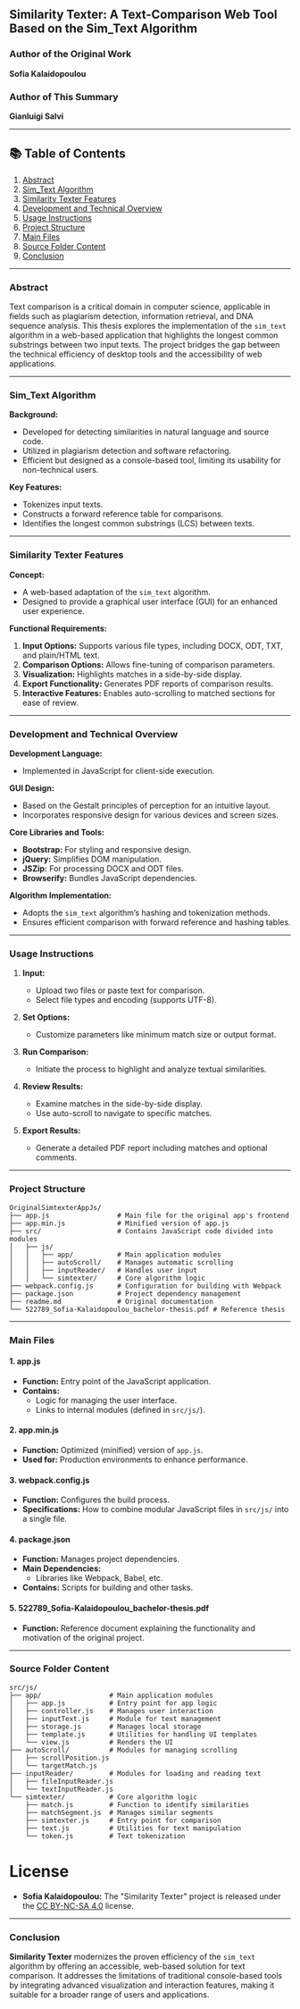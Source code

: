 ﻿## Similarity Texter: A Text-Comparison Web Tool Based on the Sim_Text Algorithm

### Author of the Original Work
**Sofia Kalaidopoulou**

### Author of This Summary
**Gianluigi Salvi**

---

## 📚 Table of Contents
1. [Abstract](#abstract)
2. [Sim_Text Algorithm](#sim_text-algorithm)
3. [Similarity Texter Features](#similarity-texter-features)
4. [Development and Technical Overview](#development-and-technical-overview)
5. [Usage Instructions](#usage-instructions)
6. [Project Structure](#project-structure)
7. [Main Files](#main-files)
8. [Source Folder Content](#source-folder-content)
9. [Conclusion](#conclusion)

---

### Abstract
Text comparison is a critical domain in computer science, applicable in fields such as plagiarism detection, information retrieval, and DNA sequence analysis. This thesis explores the implementation of the `sim_text` algorithm in a web-based application that highlights the longest common substrings between two input texts. The project bridges the gap between the technical efficiency of desktop tools and the accessibility of web applications.

---

### Sim_Text Algorithm

**Background:**
- Developed for detecting similarities in natural language and source code.
- Utilized in plagiarism detection and software refactoring.
- Efficient but designed as a console-based tool, limiting its usability for non-technical users.

**Key Features:**
- Tokenizes input texts.
- Constructs a forward reference table for comparisons.
- Identifies the longest common substrings (LCS) between texts.

---

### Similarity Texter Features

**Concept:**
- A web-based adaptation of the `sim_text` algorithm.
- Designed to provide a graphical user interface (GUI) for an enhanced user experience.

**Functional Requirements:**
1. **Input Options:** Supports various file types, including DOCX, ODT, TXT, and plain/HTML text.
2. **Comparison Options:** Allows fine-tuning of comparison parameters.
3. **Visualization:** Highlights matches in a side-by-side display.
4. **Export Functionality:** Generates PDF reports of comparison results.
5. **Interactive Features:** Enables auto-scrolling to matched sections for ease of review.

---

### Development and Technical Overview

**Development Language:**
- Implemented in JavaScript for client-side execution.

**GUI Design:**
- Based on the Gestalt principles of perception for an intuitive layout.
- Incorporates responsive design for various devices and screen sizes.

**Core Libraries and Tools:**
- **Bootstrap:** For styling and responsive design.
- **jQuery:** Simplifies DOM manipulation.
- **JSZip:** For processing DOCX and ODT files.
- **Browserify:** Bundles JavaScript dependencies.

**Algorithm Implementation:**
- Adopts the `sim_text` algorithm’s hashing and tokenization methods.
- Ensures efficient comparison with forward reference and hashing tables.

---

### Usage Instructions

1. **Input:**
   - Upload two files or paste text for comparison.
   - Select file types and encoding (supports UTF-8).

2. **Set Options:**
   - Customize parameters like minimum match size or output format.

3. **Run Comparison:**
   - Initiate the process to highlight and analyze textual similarities.

4. **Review Results:**
   - Examine matches in the side-by-side display.
   - Use auto-scroll to navigate to specific matches.

5. **Export Results:**
   - Generate a detailed PDF report including matches and optional comments.

---

### Project Structure

```
OriginalSimtexterAppJs/
├── app.js                 # Main file for the original app's frontend
├── app.min.js             # Minified version of app.js
├── src/                   # Contains JavaScript code divided into modules
│   ├── js/
│   │   ├── app/           # Main application modules
│   │   ├── autoScroll/    # Manages automatic scrolling
│   │   ├── inputReader/   # Handles user input
│   │   └── simtexter/     # Core algorithm logic
├── webpack.config.js      # Configuration for building with Webpack
├── package.json           # Project dependency management
├── readme.md              # Original documentation
└── 522789_Sofia-Kalaidopoulou_bachelor-thesis.pdf # Reference thesis
```

---

### Main Files

#### 1. app.js
- **Function:** Entry point of the JavaScript application.
- **Contains:**
  - Logic for managing the user interface.
  - Links to internal modules (defined in `src/js/`).

#### 2. app.min.js
- **Function:** Optimized (minified) version of `app.js`.
- **Used for:** Production environments to enhance performance.

#### 3. webpack.config.js
- **Function:** Configures the build process.
- **Specifications:** How to combine modular JavaScript files in `src/js/` into a single file.

#### 4. package.json
- **Function:** Manages project dependencies.
- **Main Dependencies:**
  - Libraries like Webpack, Babel, etc.
- **Contains:** Scripts for building and other tasks.

#### 5. 522789_Sofia-Kalaidopoulou_bachelor-thesis.pdf
- **Function:** Reference document explaining the functionality and motivation of the original project.

---

### Source Folder Content

```
src/js/
├── app/                 # Main application modules
│   ├── app.js           # Entry point for app logic
│   ├── controller.js    # Manages user interaction
│   ├── inputText.js     # Module for text management
│   ├── storage.js       # Manages local storage
│   ├── template.js      # Utilities for handling UI templates
│   └── view.js          # Renders the UI
├── autoScroll/          # Modules for managing scrolling
│   ├── scrollPosition.js
│   └── targetMatch.js
├── inputReader/         # Modules for loading and reading text
│   ├── fileInputReader.js
│   └── textInputReader.js
└── simtexter/           # Core algorithm logic
    ├── match.js         # Function to identify similarities
    ├── matchSegment.js  # Manages similar segments
    ├── simtexter.js     # Entry point for comparison
    ├── text.js          # Utilities for text manipulation
    └── token.js         # Text tokenization
```

# License

- **Sofia Kalaidopoulou:** The "Similarity Texter" project is released under the [CC BY-NC-SA 4.0](https://creativecommons.org/licenses/by-nc-sa/4.0/) license.

---

### Conclusion
**Similarity Texter** modernizes the proven efficiency of the `sim_text` algorithm by offering an accessible, web-based solution for text comparison. It addresses the limitations of traditional console-based tools by integrating advanced visualization and interaction features, making it suitable for a broader range of users and applications.